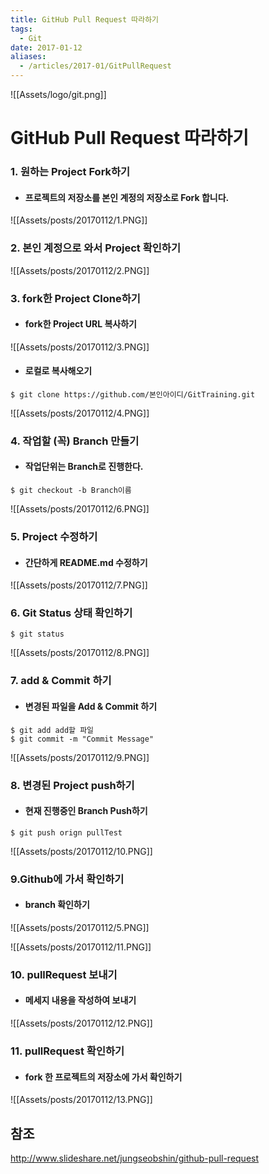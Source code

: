 ```yaml
---
title: GitHub Pull Request 따라하기
tags:
  - Git
date: 2017-01-12
aliases: 
  - /articles/2017-01/GitPullRequest
---
```


![[Assets/logo/git.png]]

# **GitHub Pull Request 따라하기**

### 1. 원하는 Project Fork하기
- #### 프로젝트의 저장소를 본인 계정의 저장소로 Fork 합니다.

![[Assets/posts/20170112/1.PNG]]

### 2. 본인 계정으로 와서 Project 확인하기

![[Assets/posts/20170112/2.PNG]]

### 3. fork한 Project Clone하기
- #### fork한 Project URL 복사하기

![[Assets/posts/20170112/3.PNG]]

- #### 로컬로 복사해오기

```shell
$ git clone https://github.com/본인아이디/GitTraining.git
```

![[Assets/posts/20170112/4.PNG]]

### 4. 작업할 (꼭) Branch 만들기
- #### 작업단위는 Branch로 진행한다.

```shell
$ git checkout -b Branch이름
```

![[Assets/posts/20170112/6.PNG]]

### 5. Project 수정하기
- #### 간단하게 README.md 수정하기

![[Assets/posts/20170112/7.PNG]]

### 6. Git Status 상태 확인하기

```shell
$ git status
```

![[Assets/posts/20170112/8.PNG]]

### 7. add & Commit 하기
- #### 변경된 파일을 Add & Commit 하기

```shell
$ git add add할 파일
$ git commit -m "Commit Message"
```

![[Assets/posts/20170112/9.PNG]]

### 8. 변경된 Project push하기
- #### 현재 진행중인 Branch Push하기

```shell
$ git push orign pullTest
```

![[Assets/posts/20170112/10.PNG]]

### 9.Github에 가서 확인하기
- #### branch 확인하기

![[Assets/posts/20170112/5.PNG]]

![[Assets/posts/20170112/11.PNG]]

### 10. pullRequest 보내기
- #### 메세지 내용을 작성하여 보내기

![[Assets/posts/20170112/12.PNG]]

### 11. pullRequest 확인하기
- #### fork 한 프로젝트의 저장소에 가서 확인하기

![[Assets/posts/20170112/13.PNG]]


## 참조
<http://www.slideshare.net/jungseobshin/github-pull-request>

